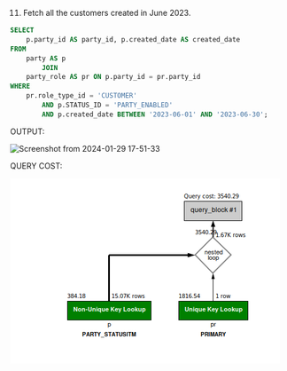 11. Fetch all the customers created in June 2023.
```sql
SELECT 
    p.party_id AS party_id, p.created_date AS created_date
FROM
    party AS p
        JOIN
    party_role AS pr ON p.party_id = pr.party_id
WHERE
    pr.role_type_id = 'CUSTOMER'
        AND p.STATUS_ID = 'PARTY_ENABLED'
        AND p.created_date BETWEEN '2023-06-01' AND '2023-06-30';
```
OUTPUT:

![Screenshot from 2024-01-29 17-51-33](https://github.com/Khushboop14/Training_assignment/assets/126051670/b898140f-bd59-4677-a2e6-cc60388449cb)

QUERY COST:

![Alt text](<Screenshot from 2024-02-28 16-28-30.png>)
